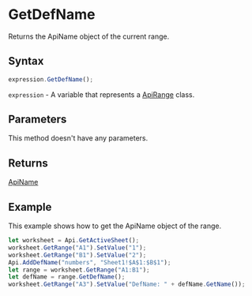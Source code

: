# GetDefName

Returns the ApiName object of the current range.

## Syntax

```javascript
expression.GetDefName();
```

`expression` - A variable that represents a [ApiRange](../ApiRange.md) class.

## Parameters

This method doesn't have any parameters.

## Returns

[ApiName](../../ApiName/ApiName.md)

## Example

This example shows how to get the ApiName object of the range.

```javascript editor-
let worksheet = Api.GetActiveSheet();
worksheet.GetRange("A1").SetValue("1");
worksheet.GetRange("B1").SetValue("2");
Api.AddDefName("numbers", "Sheet1!$A$1:$B$1");
let range = worksheet.GetRange("A1:B1");
let defName = range.GetDefName();
worksheet.GetRange("A3").SetValue("DefName: " + defName.GetName());
```
